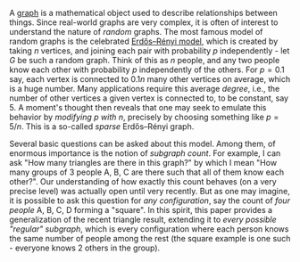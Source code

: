 A [graph](https://en.wikipedia.org/wiki/Graph_(discrete_mathematics)) is a mathematical object used to describe relationships between things. Since real-world graphs are very complex, it is often of interest to understand the nature of _random_ graphs. The most famous model of random graphs is the celebrated [Erdős–Rényi model](https://en.wikipedia.org/wiki/Erd%C5%91s%E2%80%93R%C3%A9nyi_model), which is created by taking $n$ vertices, and joining each pair with probability $p$ independently - let $G$ be such a random graph. Think of this as $n$ people, and any two people know each other with probability $p$ independently of the others. For $p = 0.1$ say, each vertex is connected to $0.1 n$ many other vertices on average, which is a huge number. Many applications require this average _degree_, i.e., the number of other vertices a given vertex is connected to, to be constant, say 5. A moment's thought then reveals that one may seek to emulate this behavior by _modifying $p$ with $n$_, precisely by choosing something like $p = 5/n$. This is a so-called _sparse_ Erdős–Rényi graph.

Several basic questions can be asked about this model. Among them, of enormous importance is the notion of _subgraph count_. For example, I can ask "How many triangles are there in this graph?" by which I mean "How many groups of 3 people A, B, C are there such that all of them know each other?". Our understanding of how exactly this count behaves (on a very precise level) was actually open until very recently. But as one may imagine, it is possible to ask this question for _any configuration_, say the count of _four people_ A, B, C, D forming a "square". In this spirit, this paper provides a generalization of the recent triangle result, extending it to _every possible "regular" subgraph_, which is every configuration where each person knows the same number of people among the rest (the square example is one such - everyone knows 2 others in the group).